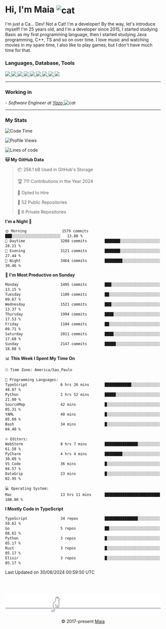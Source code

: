 <h1 align="left">Hi, I'm Maia 
<img src="https://emojis.slackmojis.com/emojis/images/1643509834/36299/black-cat.gif?1643509834" width="50" height="60" align="center"  alt="cat"/>
</h1>

I'm just a Ca... Dev! Not a Cat! I'm a developer! By the way, let's introduce myself!
I'm 25 years old, and I'm a developer since 2015, I started studying Basic as my first programming
language, then I started studying Java programming, C++, TS and so on over time.
I love music and watching movies in my spare time, I also like to play games, but I don't have much time for that.

<h3 align="left">Languages, Database, Tools</h3>
<p>
  <a href="https://www.typescriptlang.org">
    <img src="https://skillicons.dev/icons?i=ts" />
  </a>
  <a href="https://go.dev">
    <img src="https://skillicons.dev/icons?i=go" />
  </a>
  <a href="https://www.python.org">
    <img src="https://skillicons.dev/icons?i=python" />
  </a>
  <a href="https://gradle.org">
    <img src="https://skillicons.dev/icons?i=gradle" />
  </a>
  <a href="https://redis.io">
    <img src="https://skillicons.dev/icons?i=redis" />
  </a>
  <a href="https://www.mongodb.com">
    <img src="https://skillicons.dev/icons?i=mongodb" />
  </a>
  <a href="https://nodejs.org">
    <img src="https://skillicons.dev/icons?i=nodejs" />
  </a>
  <a href="https://www.javascript.com">
    <img src="https://skillicons.dev/icons?i=js" />
  </a>
  <a href="https://www.docker.com">
    <img src="https://skillicons.dev/icons?i=docker" />
  </a>
</p>

<hr/>

<h3>Working in</h3>

<p><em> - Software Engineer at <a href="[https://pdasolucoes.com.br](https://yazo.com.br/)">Yazo
</a><img src="https://media.giphy.com/media/WUlplcMpOCEmTGBtBW/giphy.gif" width="30" alt="cat"> 
</em></p>

<hr/>

### My Stats

<!--START_SECTION:waka-->
![Code Time](http://img.shields.io/badge/Code%20Time-4%2C371%20hrs%2035%20mins-blue)

![Profile Views](http://img.shields.io/badge/Profile%20Views-2-blue)

![Lines of code](https://img.shields.io/badge/From%20Hello%20World%20I%27ve%20Written-3.4%20million%20lines%20of%20code-blue)

**🐱 My GitHub Data** 

> 📦 256.1 kB Used in GitHub's Storage 
 > 
> 🏆 711 Contributions in the Year 2024
 > 
> 💼 Opted to Hire
 > 
> 📜 52 Public Repositories 
 > 
> 🔑 6 Private Repositories 
 > 
**I'm a Night 🦉** 

```text
🌞 Morning                1579 commits        ███░░░░░░░░░░░░░░░░░░░░░░   13.88 % 
🌆 Daytime                3208 commits        ███████░░░░░░░░░░░░░░░░░░   28.21 % 
🌃 Evening                3121 commits        ███████░░░░░░░░░░░░░░░░░░   27.44 % 
🌙 Night                  3464 commits        ████████░░░░░░░░░░░░░░░░░   30.46 % 
```
📅 **I'm Most Productive on Sunday** 

```text
Monday                   1495 commits        ███░░░░░░░░░░░░░░░░░░░░░░   13.15 % 
Tuesday                  1100 commits        ██░░░░░░░░░░░░░░░░░░░░░░░   09.67 % 
Wednesday                1521 commits        ███░░░░░░░░░░░░░░░░░░░░░░   13.37 % 
Thursday                 1994 commits        ████░░░░░░░░░░░░░░░░░░░░░   17.53 % 
Friday                   1104 commits        ██░░░░░░░░░░░░░░░░░░░░░░░   09.71 % 
Saturday                 2011 commits        ████░░░░░░░░░░░░░░░░░░░░░   17.68 % 
Sunday                   2147 commits        █████░░░░░░░░░░░░░░░░░░░░   18.88 % 
```


📊 **This Week I Spent My Time On** 

```text
🕑︎ Time Zone: America/Sao_Paulo

💬 Programming Languages: 
TypeScript               6 hrs 26 mins       ████████████░░░░░░░░░░░░░   48.87 % 
Python                   2 hrs 52 mins       █████░░░░░░░░░░░░░░░░░░░░   21.80 % 
SourceMap                42 mins             █░░░░░░░░░░░░░░░░░░░░░░░░   05.31 % 
YAML                     40 mins             █░░░░░░░░░░░░░░░░░░░░░░░░   05.09 % 
Bash                     34 mins             █░░░░░░░░░░░░░░░░░░░░░░░░   04.40 % 

🔥 Editors: 
WebStorm                 8 hrs 7 mins        ███████████████░░░░░░░░░░   61.58 % 
PyCharm                  4 hrs 4 mins        ████████░░░░░░░░░░░░░░░░░   30.89 % 
VS Code                  36 mins             █░░░░░░░░░░░░░░░░░░░░░░░░   04.57 % 
DataGrip                 23 mins             █░░░░░░░░░░░░░░░░░░░░░░░░   02.95 % 

💻 Operating System: 
Mac                      13 hrs 11 mins      █████████████████████████   100.00 % 
```

**I Mostly Code in TypeScript** 

```text
TypeScript               34 repos            ███████████████░░░░░░░░░░   58.62 % 
Go                       5 repos             ██░░░░░░░░░░░░░░░░░░░░░░░   08.62 % 
Python                   3 repos             █░░░░░░░░░░░░░░░░░░░░░░░░   05.17 % 
Rust                     3 repos             █░░░░░░░░░░░░░░░░░░░░░░░░   05.17 % 
Elixir                   3 repos             █░░░░░░░░░░░░░░░░░░░░░░░░   05.17 % 
```




 Last Updated on 30/06/2024 00:59:50 UTC
<!--END_SECTION:waka-->


<br/>
<br/>

<p align="center"><img src="https://raw.githubusercontent.com/gabrielmaialva33/gabrielmaialva33/master/assets/gray0_ctp_on_line.svg?sanitize=true" /></p>
<p align="center">&copy; 2017-present <a href="https://github.com/gabrielmaialva33/" target="_blank">Maia</a>
